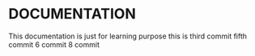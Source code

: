 # DOCUMENTATION
This documentation is just for learning purpose
this is third commit
fifth commit
6 commit
8 commit